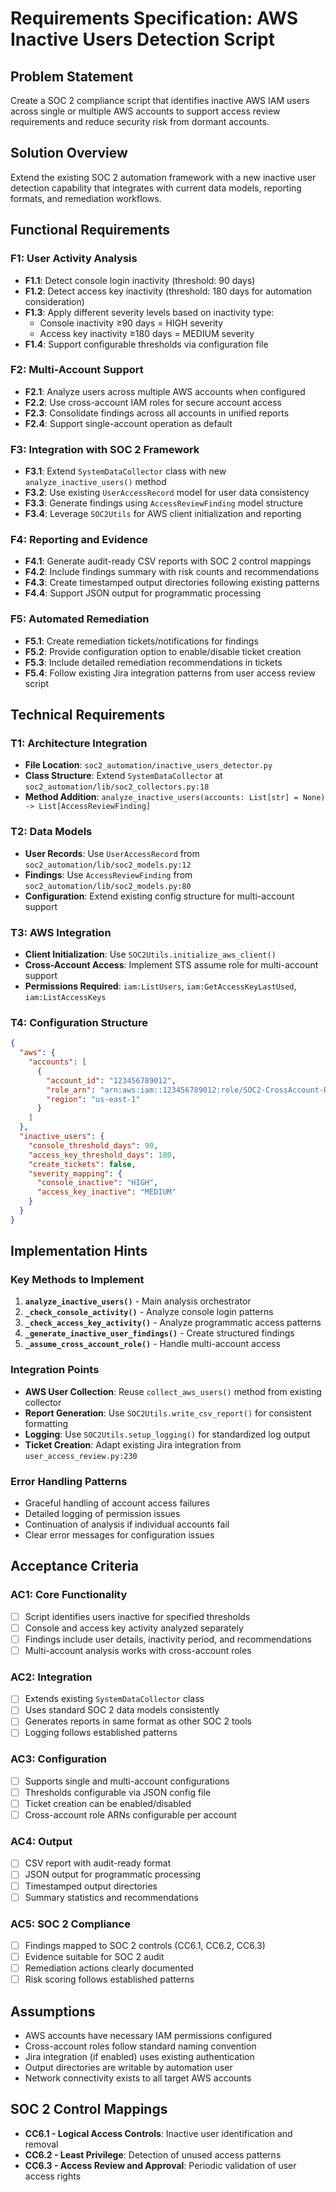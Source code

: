 # Requirements Specification: AWS Inactive Users Detection Script

## Problem Statement
Create a SOC 2 compliance script that identifies inactive AWS IAM users across single or multiple AWS accounts to support access review requirements and reduce security risk from dormant accounts.

## Solution Overview
Extend the existing SOC 2 automation framework with a new inactive user detection capability that integrates with current data models, reporting formats, and remediation workflows.

## Functional Requirements

### F1: User Activity Analysis
- **F1.1**: Detect console login inactivity (threshold: 90 days)
- **F1.2**: Detect access key inactivity (threshold: 180 days for automation consideration)
- **F1.3**: Apply different severity levels based on inactivity type:
  - Console inactivity ≥90 days = HIGH severity
  - Access key inactivity ≥180 days = MEDIUM severity
- **F1.4**: Support configurable thresholds via configuration file

### F2: Multi-Account Support
- **F2.1**: Analyze users across multiple AWS accounts when configured
- **F2.2**: Use cross-account IAM roles for secure account access
- **F2.3**: Consolidate findings across all accounts in unified reports
- **F2.4**: Support single-account operation as default

### F3: Integration with SOC 2 Framework
- **F3.1**: Extend `SystemDataCollector` class with new `analyze_inactive_users()` method
- **F3.2**: Use existing `UserAccessRecord` model for user data consistency
- **F3.3**: Generate findings using `AccessReviewFinding` model structure
- **F3.4**: Leverage `SOC2Utils` for AWS client initialization and reporting

### F4: Reporting and Evidence
- **F4.1**: Generate audit-ready CSV reports with SOC 2 control mappings
- **F4.2**: Include findings summary with risk counts and recommendations
- **F4.3**: Create timestamped output directories following existing patterns
- **F4.4**: Support JSON output for programmatic processing

### F5: Automated Remediation
- **F5.1**: Create remediation tickets/notifications for findings
- **F5.2**: Provide configuration option to enable/disable ticket creation
- **F5.3**: Include detailed remediation recommendations in tickets
- **F5.4**: Follow existing Jira integration patterns from user access review script

## Technical Requirements

### T1: Architecture Integration
- **File Location**: `soc2_automation/inactive_users_detector.py`
- **Class Structure**: Extend `SystemDataCollector` at `soc2_automation/lib/soc2_collectors.py:18`
- **Method Addition**: `analyze_inactive_users(accounts: List[str] = None) -> List[AccessReviewFinding]`

### T2: Data Models
- **User Records**: Use `UserAccessRecord` from `soc2_automation/lib/soc2_models.py:12`
- **Findings**: Use `AccessReviewFinding` from `soc2_automation/lib/soc2_models.py:80`
- **Configuration**: Extend existing config structure for multi-account support

### T3: AWS Integration
- **Client Initialization**: Use `SOC2Utils.initialize_aws_client()`
- **Cross-Account Access**: Implement STS assume role for multi-account support
- **Permissions Required**: `iam:ListUsers`, `iam:GetAccessKeyLastUsed`, `iam:ListAccessKeys`

### T4: Configuration Structure
```json
{
  "aws": {
    "accounts": [
      {
        "account_id": "123456789012",
        "role_arn": "arn:aws:iam::123456789012:role/SOC2-CrossAccount-Role",
        "region": "us-east-1"
      }
    ]
  },
  "inactive_users": {
    "console_threshold_days": 90,
    "access_key_threshold_days": 180,
    "create_tickets": false,
    "severity_mapping": {
      "console_inactive": "HIGH",
      "access_key_inactive": "MEDIUM"
    }
  }
}
```

## Implementation Hints

### Key Methods to Implement
1. **`analyze_inactive_users()`** - Main analysis orchestrator
2. **`_check_console_activity()`** - Analyze console login patterns
3. **`_check_access_key_activity()`** - Analyze programmatic access patterns
4. **`_generate_inactive_user_findings()`** - Create structured findings
5. **`_assume_cross_account_role()`** - Handle multi-account access

### Integration Points
- **AWS User Collection**: Reuse `collect_aws_users()` method from existing collector
- **Report Generation**: Use `SOC2Utils.write_csv_report()` for consistent formatting
- **Logging**: Use `SOC2Utils.setup_logging()` for standardized log output
- **Ticket Creation**: Adapt existing Jira integration from `user_access_review.py:230`

### Error Handling Patterns
- Graceful handling of account access failures
- Detailed logging of permission issues
- Continuation of analysis if individual accounts fail
- Clear error messages for configuration issues

## Acceptance Criteria

### AC1: Core Functionality
- [ ] Script identifies users inactive for specified thresholds
- [ ] Console and access key activity analyzed separately
- [ ] Findings include user details, inactivity period, and recommendations
- [ ] Multi-account analysis works with cross-account roles

### AC2: Integration
- [ ] Extends existing `SystemDataCollector` class
- [ ] Uses standard SOC 2 data models consistently
- [ ] Generates reports in same format as other SOC 2 tools
- [ ] Logging follows established patterns

### AC3: Configuration
- [ ] Supports single and multi-account configurations
- [ ] Thresholds configurable via JSON config file
- [ ] Ticket creation can be enabled/disabled
- [ ] Cross-account role ARNs configurable per account

### AC4: Output
- [ ] CSV report with audit-ready format
- [ ] JSON output for programmatic processing
- [ ] Timestamped output directories
- [ ] Summary statistics and recommendations

### AC5: SOC 2 Compliance
- [ ] Findings mapped to SOC 2 controls (CC6.1, CC6.2, CC6.3)
- [ ] Evidence suitable for SOC 2 audit
- [ ] Remediation actions clearly documented
- [ ] Risk scoring follows established patterns

## Assumptions
- AWS accounts have necessary IAM permissions configured
- Cross-account roles follow standard naming convention
- Jira integration (if enabled) uses existing authentication
- Output directories are writable by automation user
- Network connectivity exists to all target AWS accounts

## SOC 2 Control Mappings
- **CC6.1 - Logical Access Controls**: Inactive user identification and removal
- **CC6.2 - Least Privilege**: Detection of unused access patterns
- **CC6.3 - Access Review and Approval**: Periodic validation of user access rights